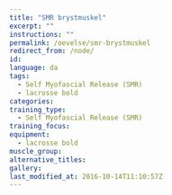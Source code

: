 ```yaml
---
title: "SMR brystmuskel"
excerpt: ""
instructions: ""
permalink: /oevelse/smr-brystmuskel
redirect_from: /node/
id: 
language: da
tags:
  - Self Myofascial Release (SMR)
  - lacrosse bold
categories:
training_type: 
  - Self Myofascial Release (SMR)
training_focus: 
equipment:
  - lacrosse bold
muscle_group:
alternative_titles:
gallery:
last_modified_at: 2016-10-14T11:10:57Z
---
```



